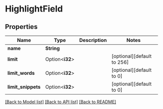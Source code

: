 # HighlightField

## Properties

Name | Type | Description | Notes
------------ | ------------- | ------------- | -------------
**name** | **String** |  | 
**limit** | Option<**i32**> |  | [optional][default to 256]
**limit_words** | Option<**i32**> |  | [optional][default to 0]
**limit_snippets** | Option<**i32**> |  | [optional][default to 0]

[[Back to Model list]](../README.md#documentation-for-models) [[Back to API list]](../README.md#documentation-for-api-endpoints) [[Back to README]](../README.md)


